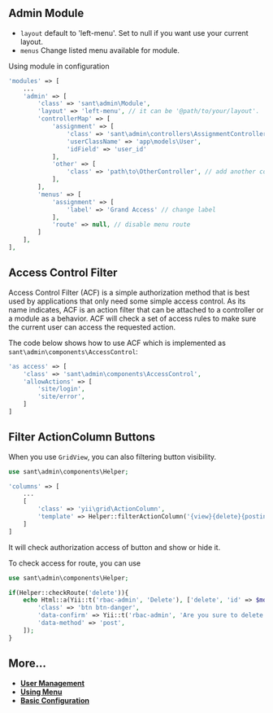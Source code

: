 Admin Module
------------
- `layout` default to 'left-menu'. Set to null if you want use your current layout.
- `menus` Change listed menu available for module.

Using module in configuration

```php
'modules' => [
    ...
    'admin' => [
        'class' => 'sant\admin\Module',
        'layout' => 'left-menu', // it can be '@path/to/your/layout'.
        'controllerMap' => [
            'assignment' => [
                'class' => 'sant\admin\controllers\AssignmentController',
                'userClassName' => 'app\models\User',
                'idField' => 'user_id'
            ],
            'other' => [
                'class' => 'path\to\OtherController', // add another controller
            ],
        ],
        'menus' => [
            'assignment' => [
                'label' => 'Grand Access' // change label
            ],
            'route' => null, // disable menu route
        ]
	],
],
```

Access Control Filter
---------------------
Access Control Filter (ACF) is a simple authorization method that is best used by applications that only need some simple access control.
As its name indicates, ACF is an action filter that can be attached to a controller or a module as a behavior.
ACF will check a set of access rules to make sure the current user can access the requested action.

The code below shows how to use ACF which is implemented as `sant\admin\components\AccessControl`:

```php
'as access' => [
    'class' => 'sant\admin\components\AccessControl',
    'allowActions' => [
        'site/login',
        'site/error',
    ]
]
```

Filter ActionColumn Buttons
---------------------------
When you use `GridView`, you can also filtering button visibility.
```php
use sant\admin\components\Helper;

'columns' => [
    ...
    [
        'class' => 'yii\grid\ActionColumn',
        'template' => Helper::filterActionColumn('{view}{delete}{posting}'),
    ]
]
```
It will check authorization access of button and show or hide it.

To check access for route, you can use
```php
use sant\admin\components\Helper;

if(Helper::checkRoute('delete')){
    echo Html::a(Yii::t('rbac-admin', 'Delete'), ['delete', 'id' => $model->name], [
        'class' => 'btn btn-danger',
        'data-confirm' => Yii::t('rbac-admin', 'Are you sure to delete this item?'),
        'data-method' => 'post',
    ]);
}

```

More...
---------------

- [**User Management**](user-management.md)
- [**Using Menu**](using-menu.md)
- [**Basic Configuration**](configuration.md)
